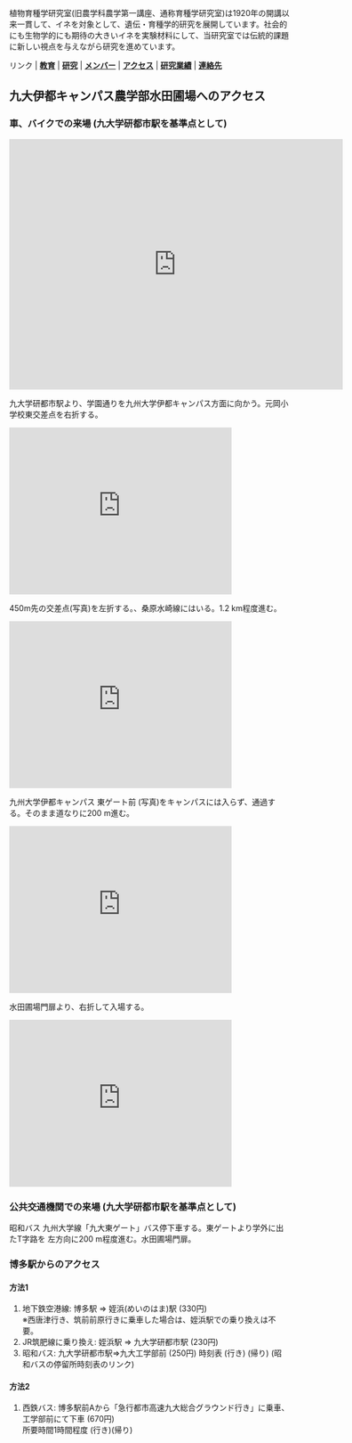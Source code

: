 植物育種学研究室(旧農学科農学第一講座、通称育種学研究室)は1920年の開講以来一貫して、イネを対象として、遺伝・育種学的研究を展開しています。社会的にも生物学的にも期待の大きいイネを実験材料にして、当研究室では伝統的課題に新しい視点を与えながら研究を進めています。

リンク | **[教育](index.md)** | **[研究](index.md)** | **[メンバー](members.md)** | **[アクセス](access.md)** | **[研究業績](publication.md)** | **[連絡先](access.md)**

## 九大伊都キャンパス農学部水田圃場へのアクセス

### 車、バイクでの来場 (九大学研都市駅を基準点として)
<iframe src="https://www.google.com/maps/embed?pb=!1m26!1m12!1m3!1d16879.868412219195!2d130.23211198728018!3d33.59168333019263!2m3!1f0!2f0!3f0!3m2!1i1024!2i768!4f13.1!4m11!3e0!4m5!1s0x3541eb986776eb43%3A0x3f1cd437118856dc!2z5Lmd5aSn5a2m56CU6YO95biC6aeF44CB44CSODE5LTAzNzkg56aP5bKh55yM56aP5bKh5biC6KW_5Yy65YyX5Y6f77yR5LiB55uu77yR!3m2!1d33.578156!2d130.25975929999998!4m3!3m2!1d33.6026954!2d130.2306889!5e1!3m2!1sja!2sjp!4v1690103261187!5m2!1sja!2sjp" width="600" height="450" style="border:0;" allowfullscreen="" loading="lazy" referrerpolicy="no-referrer-when-downgrade"></iframe>

九大学研都市駅より、学園通りを九州大学伊都キャンパス方面に向かう。元岡小学校東交差点を右折する。
<iframe src="https://www.google.com/maps/embed?pb=!4v1690103939751!6m8!1m7!1scw4y4GwmOEFrJw1_rBzlJg!2m2!1d33.58886368006306!2d130.2402985903837!3f290.0282567431459!4f1.5155377408002693!5f0.7820865974627469" width="400" height="300" style="border:0;" allowfullscreen="" loading="lazy" referrerpolicy="no-referrer-when-downgrade"></iframe>

450m先の交差点(写真)を左折する。、桑原水崎線にはいる。1.2 km程度進む。
<iframe src="https://www.google.com/maps/embed?pb=!4v1690104042933!6m8!1m7!1sbLugjERt_4kKuQA_TM0eqA!2m2!1d33.59293934383068!2d130.2408265678186!3f2.9112853980815316!4f-6.419538772596823!5f0.7820865974627469" width="400" height="300" style="border:0;" allowfullscreen="" loading="lazy" referrerpolicy="no-referrer-when-downgrade"></iframe>

九州大学伊都キャンパス 東ゲート前 (写真)をキャンパスには入らず、通過する。そのまま道なりに200 m進む。
<iframe src="https://www.google.com/maps/embed?pb=!4v1690104264675!6m8!1m7!1s_0m57q8FW0UGBshFuOsa9A!2m2!1d33.60050260455893!2d130.2317523457377!3f352.9811694413347!4f-7.035725567469925!5f0.7820865974627469" width="400" height="300" style="border:0;" allowfullscreen="" loading="lazy" referrerpolicy="no-referrer-when-downgrade"></iframe>

水田圃場門扉より、右折して入場する。
<iframe src="https://www.google.com/maps/embed?pb=!4v1690104484203!6m8!1m7!1s3jdYj84mbbcdGXIiuELmUA!2m2!1d33.60252265350155!2d130.23070971893!3f334.5323364219627!4f-2.6859264954630646!5f0.7820865974627469" width="400" height="300" style="border:0;" allowfullscreen="" loading="lazy" referrerpolicy="no-referrer-when-downgrade"></iframe>


### 公共交通機関での来場 (九大学研都市駅を基準点として)
昭和バス 九州大学線「九大東ゲート」バス停下車する。東ゲートより学外に出たT字路を
左方向に200 m程度進む。水田圃場門扉。





### 博多駅からのアクセス
#### 方法1
1. 地下鉄空港線: 博多駅 => 姪浜(めいのはま)駅 (330円)   
※西唐津行き、筑前前原行きに乗車した場合は、姪浜駅での乗り換えは不要。
1. JR筑肥線に乗り換え: 姪浜駅 => 九大学研都市駅 (230円)
1. 昭和バス: 九大学研都市駅=>九大工学部前 (250円) 時刻表 (行き) (帰り)
(昭和バスの停留所時刻表のリンク)

#### 方法2
1. 西鉄バス: 博多駅前Aから「急行都市高速九大総合グラウンド行き」に乗車、工学部前にて下車 (670円)   
所要時間1時間程度 (行き)(帰り)

